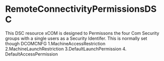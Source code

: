 # RemoteConnectivityPermissionsDSC
This DSC resource xCOM is designed to Permissons the four Com Security groups with a single users as a Security Identifer. This is normally set though DCOMCNFG
1.MachineAccessRestriction
2.MachineLaunchRestriction
3.DefaultLaunchPermission
4. DefaultAccessPermission

